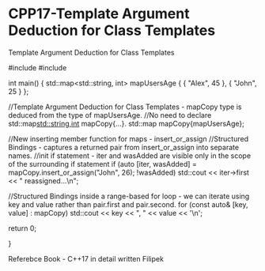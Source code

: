 # CPP17-Template Argument Deduction for Class Templates
Template Argument Deduction for Class Templates

#include <iostream>
#include <map>

int main() 
{
  std::map<std::string, int> mapUsersAge { { "Alex", 45 }, { "John", 25 } };
  
  //Template Argument Deduction for Class Templates - mapCopy type is deduced from the type of mapUsersAge. 
  //No need to declare std::map<std::string,int> mapCopy{...}.
  std::map mapCopy{mapUsersAge};

  //New inserting member function for maps - insert_or_assign
  //Structured Bindings - captures a returned pair from insert_or_assign into separate names.
  //init if statement - iter and wasAdded are visible only in the scope of the surrounding if statement
   if (auto [iter, wasAdded] = mapCopy.insert_or_assign("John", 26); !wasAdded)
   std::cout << iter->first << " reassigned...\n";
 
  //Structured Bindings inside a range-based for loop - we can iterate using key and value rather than pair.first and pair.second.
  for (const auto& [key, value] : mapCopy)
  std::cout << key << ", " << value << '\n';
  
  return 0;
  
 }

Referebce Book - C++17  in  detail written Filipek
